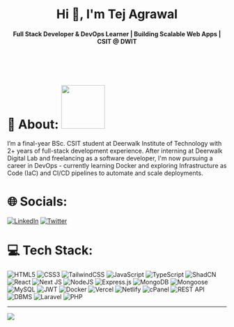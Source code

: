<h1 align="center">Hi 👋, I'm Tej Agrawal</h1>
<h4 align="center"> Full Stack Developer & DevOps Learner | Building Scalable Web Apps | CSIT @ DWIT </h3>
<br/>

<br/>

# 💫 About: <img src = "https://raw.githubusercontent.com/rahulbanerjee26/githubProfileReadmeGenerator/main/gifs/eatSleepCodeRepeat.gif" width = 100px height='100px'>

I’m a final-year BSc. CSIT student at Deerwalk Institute of Technology with 2+ years of full-stack development experience. After interning at Deerwalk Digital Lab and freelancing as a software developer, I'm now pursuing a career in DevOps - currently learning Docker and exploring Infrastructure as Code (IaC) and CI/CD pipelines to automate and scale deployments.

# 🌐 Socials:
[![LinkedIn](https://img.shields.io/badge/LinkedIn-%230077B5.svg?logo=linkedin&logoColor=white)](https://www.linkedin.com/in/agrawaltej/) [![Twitter](https://img.shields.io/badge/Twitter-%231DA1F2.svg?logo=Twitter&logoColor=white)](https://x.com/agrawal_tej) 


# 💻 Tech Stack:
![HTML5](https://img.shields.io/badge/html5-%23E34F26.svg?style=for-the-badge&logo=html5&logoColor=white)
![CSS3](https://img.shields.io/badge/css3-%231572B6.svg?style=for-the-badge&logo=css3&logoColor=white)
![TailwindCSS](https://img.shields.io/badge/tailwindcss-%2338B2AC.svg?style=for-the-badge&logo=tailwind-css&logoColor=white)
![JavaScript](https://img.shields.io/badge/javascript-%23323330.svg?style=for-the-badge&logo=javascript&logoColor=%23F7DF1E)
![TypeScript](https://img.shields.io/badge/typescript-%23007ACC.svg?style=for-the-badge&logo=typescript&logoColor=white)
![ShadCN](https://img.shields.io/badge/shadcn-%2320232a.svg?style=for-the-badge&logo=shadcn&logoColor=%2361DAFB)
![React](https://img.shields.io/badge/react-%2320232a.svg?style=for-the-badge&logo=react&logoColor=%2361DAFB)
![Next JS](https://img.shields.io/badge/Next-black?style=for-the-badge&logo=next.js&logoColor=white)
![NodeJS](https://img.shields.io/badge/node.js-6DA55F?style=for-the-badge&logo=node.js&logoColor=white)
![Express.js](https://img.shields.io/badge/express.js-%23404d59.svg?style=for-the-badge&logo=express&logoColor=%2361DAFB)
![MongoDB](https://img.shields.io/badge/MongoDB-%234ea94b.svg?style=for-the-badge&logo=mongodb&logoColor=white)
![Mongoose](https://img.shields.io/badge/mongoose-%234ea94b.svg?style=for-the-badge&logo=mongodb&logoColor=white)
![MySQL](https://img.shields.io/badge/mysql-%234479A1.svg?style=for-the-badge&logo=mysql&logoColor=white)
![JWT](https://img.shields.io/badge/JWT-black?style=for-the-badge&logo=JSON%20web%20tokens)
![Docker](https://img.shields.io/badge/docker-%232496ED.svg?style=for-the-badge&logo=docker&logoColor=white)
![Vercel](https://img.shields.io/badge/vercel-%23000000.svg?style=for-the-badge&logo=vercel&logoColor=white)
![Netlify](https://img.shields.io/badge/netlify-%23000000.svg?style=for-the-badge&logo=netlify&logoColor=%2300C7B7)
![cPanel](https://img.shields.io/badge/cPanel-%23FF6C2C.svg?style=for-the-badge&logo=cpanel&logoColor=white)
![REST API](https://img.shields.io/badge/REST%20API-%23007396.svg?style=for-the-badge&logo=api&logoColor=white)
![DBMS](https://img.shields.io/badge/DBMS-%234285F4.svg?style=for-the-badge&logo=databricks&logoColor=white)
![Laravel](https://img.shields.io/badge/laravel-%23FF2D20.svg?style=for-the-badge&logo=laravel&logoColor=white)
![PHP](https://img.shields.io/badge/php-%23777BB4.svg?style=for-the-badge&logo=php&logoColor=white)


---
[![](https://visitcount.itsvg.in/api?id=ag-tej&icon=0&color=0)](https://visitcount.itsvg.in)


  

  <!-- Proudly created with GPRM ( https://gprm.itsvg.in ) -->
